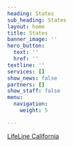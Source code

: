 ```yaml
---
heading: States
sub_heading: States
layout: home
title: States
banner_image: ''
hero_button:
  text: ''
  href: ''
textline: ''
services: []
show_news: false
partners: []
show_staff: false
menu:
  navigation:
    weight: 5

---
```

[LifeLine California](/states/california/ "Lifeline California")